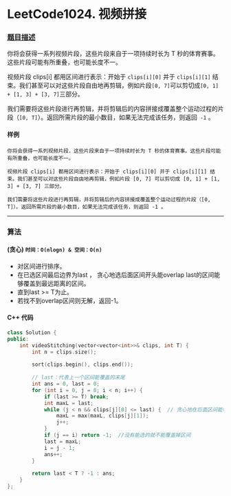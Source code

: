 # LeetCode1024. 视频拼接

### [题目描述](https://leetcode-cn.com/problems/video-stitching/)

你将会获得一系列视频片段，这些片段来自于一项持续时长为 T 秒的体育赛事。这些片段可能有所重叠，也可能长度不一。

视频片段 clips[i] 都用区间进行表示：开始于 `clips[i][0]` 并于 `clips[i][1]` 结束。我们甚至可以对这些片段自由地再剪辑，例如片段` [0, 7] `可以剪切成` [0, 1] + [1, 3] + [3, 7] `三部分。

我们需要将这些片段进行再剪辑，并将剪辑后的内容拼接成覆盖整个运动过程的片段（`[0, T]`）。返回所需片段的最小数目，如果无法完成该任务，则返回` -1` 。

#### 样例

```
你将会获得一系列视频片段，这些片段来自于一项持续时长为 T 秒的体育赛事。这些片段可能有所重叠，也可能长度不一。

视频片段 clips[i] 都用区间进行表示：开始于 clips[i][0] 并于 clips[i][1] 结束。我们甚至可以对这些片段自由地再剪辑，例如片段 [0, 7] 可以剪切成 [0, 1] + [1, 3] + [3, 7] 三部分。

我们需要将这些片段进行再剪辑，并将剪辑后的内容拼接成覆盖整个运动过程的片段（[0, T]）。返回所需片段的最小数目，如果无法完成该任务，则返回 -1 。
```

----------



### 算法

#### (贪心)  `时间：O(nlogn) & 空间：O(n)`

* 对区间进行排序。
* 在已选区间最后边界为last ， 贪心地选后面区间开头能overlap last的区间能够覆盖到最远距离的区间。
* 直到last >= T为止。
* 若找不到overlap区间则无解，返回-1。

#### C++ 代码

```c++
class Solution {
public:
    int videoStitching(vector<vector<int>>& clips, int T) {
        int n = clips.size();
        
        sort(clips.begin(), clips.end());
        
        // last：代表上一个区间能覆盖的末尾
        int ans = 0, last = 0;
        for (int i = 0, j = 0; i < n; i++) {
            if (last >= T) break;
            int maxL = last;
            while (j < n && clips[j][0] <= last) {  // 贪心地在后面区间能够overlap的区间中找最长的
                maxL = max(maxL, clips[j][1]);
                j++;
            }
            if (j == i) return -1;  //没有能选的就不能覆盖掉区间
            last = maxL;
            i = j - 1;
            ans++;
        }
        
        return last < T ? -1 : ans;
    }
};
```
